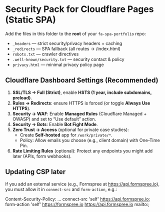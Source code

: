 # Security Pack for Cloudflare Pages (Static SPA)

Add the files in this folder to the **root** of your `fa-spa-portfolio` repo:

- `_headers` — strict security/privacy headers + caching
- `_redirects` — SPA fallback (all routes → /index.html)
- `robots.txt` — crawler directives
- `.well-known/security.txt` — security contact & policy
- `privacy.html` — minimal privacy policy page

## Cloudflare Dashboard Settings (Recommended)

1. **SSL/TLS → Full (Strict)**, enable **HSTS (1 year, include subdomains, preload)**.
2. **Rules → Redirects**: ensure HTTPS is forced (or toggle **Always Use HTTPS**).
3. **Security → WAF**: Enable **Managed Rules** (Cloudflare Managed + OWASP) and set to “Use default” action.
4. **Security → Bots**: Enable **Bot Fight Mode**.
5. **Zero Trust → Access** (optional for private case studies):
   - Create **Self-hosted** app for `/work/private/*`.
   - Policy: Allow emails you choose (e.g., client domain) with One-Time Pin.
6. **Rate Limiting Rules** (optional): Protect any endpoints you might add later (APIs, form webhooks).

## Updating CSP later

If you add an external service (e.g., Formspree at https://api.formspree.io), you must allow it in `connect-src` and `form-action`, e.g.:

Content-Security-Policy: ... connect-src 'self' https://api.formspree.io; form-action 'self' https://formspree.io https://api.formspree.io mailto:;

